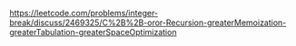 https://leetcode.com/problems/integer-break/discuss/2469325/C%2B%2B-oror-Recursion-greaterMemoization-greaterTabulation-greaterSpaceOptimization